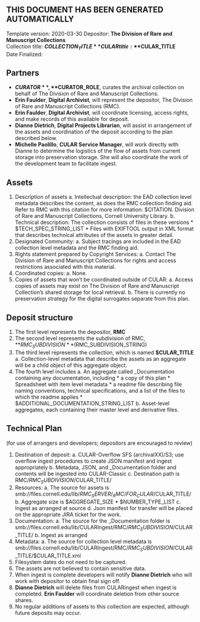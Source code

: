 THIS DOCUMENT HAS BEEN GENERATED AUTOMATICALLY
----------------------------------------------

Template version: 2020-03-30
Depositor: **The Division of Rare and Manuscript Collections**  
Collection title: **$COLLECTION_TITLE**  
CULAR title: **$CULAR_TITLE**  
Date Finalized:  


Partners
--------
* **$CURATOR**, **$CURATOR_ROLE**, curates the archival collection on behalf of The Division of Rare and Manuscript Collections.
* **Erin Faulder**, **Digital Archivist**, will represent the depositor, The Division of Rare and Manuscript Collections (RMC).
* **Erin Faulder**, **Digital Archivist**, will coordinate licensing, access rights, and make records of this available for deposit.
* **Dianne Dietrich**, **Digital Projects Librarian**, will assist in arrangement of the assets and coordination of the deposit according to the plan described below.
* **Michelle Paolillo**, **CULAR Service Manager**, will work directly with Dianne to determine the logistics of the flow of assets from current storage into preservation storage. She will also coordinate the work of the development team to facilitate ingest.


Assets
------
1. Description of assets
    a. Intellectual description: the EAD collection level metadata describes the content, as does the RMC collection finding aid. Refer to RMC with this citation for more information: $CITATION. Division of Rare and Manuscript Collections, Cornell University Library.
    b. Technical description: The collection consists of files in these versions 
        * $TECH_SPEC_STRING_LIST
        * Files with EXIFTOOL output in XML format that describes technical attributes of the assets in greater detail.
2. Designated Community:
    a. Subject tracings are included in the EAD collection level metadata and the RMC finding aid.
3. Rights statement prepared by Copyright Services:
    a. Contact The Division of Rare and Manuscript Collections for rights and access restrictions associated with this material.
4. Coordinated copies:
    a. None.
5. Copies of assets that won’t be coordinated outside of CULAR:
    a. Access copies of assets may exist on The Division of Rare and Manuscript Collection’s shared storage for local retrieval.
    b. There is currently no preservation strategy for the digital surrogates separate from this plan.


Deposit structure
-----------------
1. The first level represents the depositor, **RMC**
2. The second level represents the subdivision of RMC, **$RMC_SUBDIVISION** ($RMC_SUBDIVISION_STRING)
3. The third level represents the collection, which is named **$CULAR_TITLE**
    a. Collection-level metadata that describe the assets as an aggregate will be a child object of this aggregate object.
4. The fourth level includes
    a. An aggregate called _Documentation containing any documentation, including
        * a copy of this plan
        * Spreadsheet with item level metadata
        * a readme file describing file naming conventions, technical specifications, and a list of the files to which the readme applies
        * $ADDITIONAL_DOCUMENTATION_STRING_LIST
    b. Asset-level aggregates, each containing their master level and derivative files.


Technical Plan
--------------
(for use of arrangers and developers; depositors are encouraged to review)

1. Destination of deposit:
    a. CULAR-Overflow SFS (archivalXX)/S3; use overflow ingest procedures to create JSON manifest and ingest appropriately
    b. Metadata, JSON, and _Documentation folder and contents will be ingested into CULAR-Classic
    c. Destination path is RMC/$RMC_SUBDIVISION/$CULAR_TITLE/
2. Resources:
    a. The source for assets is smb://files.cornell.edu/lib/$RMC_SERVER/_RMC/FOR_CULAR/$CULAR_TITLE/
    b. Aggregate size is $AGGREGATE_SIZE
        * $NUMBER_TYPE_LIST
    c. Ingest as arranged at source
    d. Json manifest for transfer will be placed on the appropriate JIRA ticket for the work.
3. Documentation:
    a. The source for the _Documentation folder is smb://files.cornell.edu/lib/CULARIngest/RMC/$RMC_SUBDIVISION/$CULAR_TITLE/
    b. Ingest as arranged
4. Metadata:
    a. The source for collection level metadata is smb://files.cornell.edu/lib/CULARIngest/RMC/$RMC_SUBDIVISION/$CULAR_TITLE/$CULAR_TITLE.xml
5. Filesystem dates do not need to be captured.
6. The assets are not believed to contain sensitive data.
7. When ingest is complete developers will notify **Dianne Dietrich** who will work with depositor to obtain final sign off.
8. **Dianne Dietrich** will delete files from CULARingest when ingest is completed. **Erin Faulder** will coordinate deletion from other source shares.
9. No regular additions of assets to this collection are expected, although future deposits may occur.
